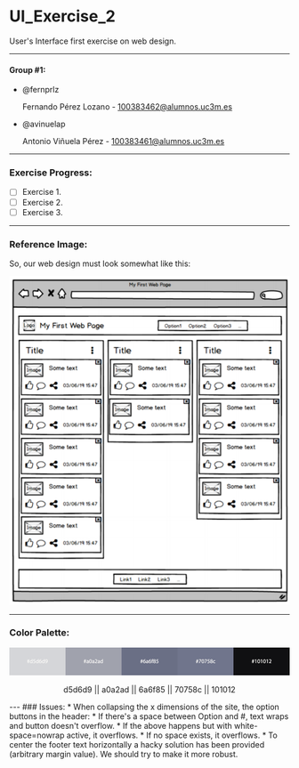 # UI_Exercise_2


User's Interface first exercise on web design.

----

#### Group #1:
 - @fernprlz

    Fernando Pérez Lozano - 100383462@alumnos.uc3m.es
 - @avinuelap

    Antonio Viñuela Pérez - 100383461@alumnos.uc3m.es

---
### Exercise Progress:
  * [ ] Exercise 1.
  * [ ] Exercise 2.
  * [ ] Exercise 3.
---

### Reference Image:
So, our web design must look somewhat like this:

<p align="center">
  <img src="/images/reference.png" alt="Not working, huh?">
</p>

---
### Color Palette:
<p align="center">
  <img src="/images/colors.png" alt="Not working, huh?">
</p>

<p align="center">
d5d6d9 || a0a2ad || 6a6f85 || 70758c || 101012
</p>
---
### Issues:
* When collapsing the x dimensions of the site, the option buttons in the header:
  * If there's a space between Option and #, text wraps and button doesn't overflow.
  * If the above happens but with white-space=nowrap active, it overflows.
  * If no space exists, it overflows.
  * To center the footer text horizontally a hacky solution has been provided (arbitrary margin value). We should try to make it more robust.
